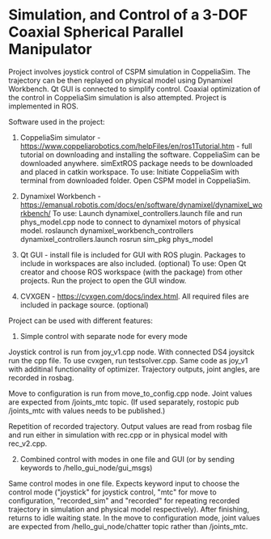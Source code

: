 # Simulation, and Control of a 3-DOF Coaxial Spherical Parallel Manipulator

Project involves joystick control of CSPM simulation in CoppeliaSim. The trajectory can be then replayed on physical model using Dynamixel Workbench. Qt GUI is connected to simplify control. Coaxial optimization of the control in CoppeliaSim simulation is also attempted. 
Project is implemented in ROS.

Software used in the project:
1. CoppeliaSim simulator - https://www.coppeliarobotics.com/helpFiles/en/ros1Tutorial.htm - full tutorial on downloading and installing the software. CoppeliaSim can be downloaded anywhere. simExtROS package needs to be downloaded and placed in catkin workspace. 
To use: Initiate CoppeliaSim with terminal from downloaded folder. Open CSPM model in CoppeliaSim. 

2. Dynamixel Workbench - https://emanual.robotis.com/docs/en/software/dynamixel/dynamixel_workbench/ 
To use: Launch dynamixel_controllers.launch file and run phys_model.cpp node to connect to dynamixel motors of physical model.
roslaunch dynamixel_workbench_controllers dynamixel_controllers.launch
rosrun sim_pkg phys_model

3. Qt GUI - install file is included for GUI with ROS plugin. Packages to include in workspaces are also included. (optional)
To use: Open Qt creator and choose ROS workspace (with the package) from other projects. Run the project to open the GUI window.

4. CVXGEN - https://cvxgen.com/docs/index.html. All required files are included in package source. (optional)

Project can be used with different features:

1. Simple control with separate node for every mode

Joystick control is run from joy_v1.cpp node. With connected DS4 joysitck run the cpp file.
To use cvxgen, run testsolver.cpp. Same code as joy_v1 with additinal functionality of optimizer. 
Trajectory outputs, joint angles, are recorded in rosbag.

Move to configuration is run from move_to_config.cpp node. Joint values are expected from /joints_mtc topic. (If used separately, rostopic pub /joints_mtc with values needs to be published.)

Repetition of recorded trajectory. Output values are read from rosbag file and run either in simulation with rec.cpp or in physical model with rec_v2.cpp.

2. Combined control with modes in one file and GUI (or by sending keywords to /hello_gui_node/gui_msgs)

Same control modes in one file. Expects keyword input to choose the control mode ("joystick" for joystick control, "mtc" for move to configuration, "recorded_sim" and "recorded" for repeating recorded trajectory in simulation and physical model respectively). After finishing, returns to idle waiting state. 
In the move to configuration mode, joint values are expected from /hello_gui_node/chatter topic rather than /joints_mtc.

